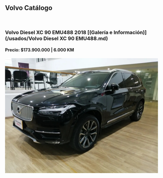 ## Volvo Catálogo

<p>&nbsp;</p>

### Volvo Diesel XC 90 EMU488 2018 [(Galería e Información)](/usados/Volvo Diesel XC 90 EMU488.md)
#### Precio: $173.900.000 | 6.000 KM

<img src="/usados/images/Volvo Diesel XC 90 EMU488.jpg?raw=true"/>
<p>&nbsp;</p>
